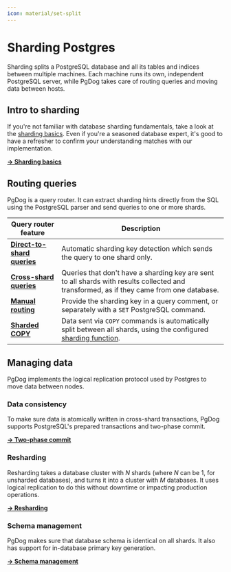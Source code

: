 ```yaml
---
icon: material/set-split
---
```


# Sharding Postgres

Sharding splits a PostgreSQL database and all its tables and indices between multiple machines. Each machine runs its own, independent PostgreSQL server, while PgDog takes care of routing queries and moving data between hosts.

## Intro to sharding

If you're not familiar with database sharding fundamentals, take a look at the [sharding basics](basics.md). Even if you're a seasoned database expert, it's good to have a refresher to confirm your understanding matches with our implementation.

[**→ Sharding basics**](basics.md)

## Routing queries

PgDog is a query router. It can extract sharding hints directly from the SQL using the PostgreSQL parser and send queries to one or more shards.

| Query router feature | Description |
|-|-|
| [**Direct-to-shard queries**](query-routing.md) | Automatic sharding key detection which sends the query to one shard only. |
| [**Cross-shard queries**](cross-shard.md) | Queries that don't have a sharding key are sent to all shards with results collected and transformed, as if they came from one database. |
| [**Manual routing**](manual-routing.md) | Provide the sharding key in a query comment, or separately with a `SET` PostgreSQL command. |
| [**Sharded COPY**](copy.md) | Data sent via `COPY` commands is automatically split between all shards, using the configured [sharding function](sharding-functions.md). |

## Managing data

PgDog implements the logical replication protocol used by Postgres to move data between nodes.

### Data consistency

To make sure data is atomically written in cross-shard transactions, PgDog supports PostgreSQL's prepared transactions and two-phase commit.

[**→ Two-phase commit**](2pc.md)

### Resharding

Resharding takes a database cluster with _N_ shards (where _N_ can be 1, for unsharded databases), and turns it into a cluster with _M_ databases. It uses logical replication to do this without downtime or impacting production operations.

[**→ Resharding**](resharding/index.md)

### Schema management

PgDog makes sure that database schema is identical on all shards. It also has support for in-database primary key generation.

[**→ Schema management**](schema_management/index.md)
